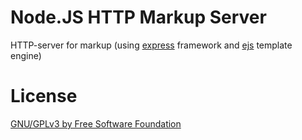 Node.JS HTTP Markup Server
==========================

HTTP-server for markup (using [express](http://expressjs.com/) framework and [ejs](http://embeddedjs.com/) template engine)

License
=======

[GNU/GPLv3 by Free Software Foundation](./LICENSE)
